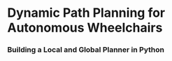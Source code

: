 # Dynamic Path Planning for Autonomous Wheelchairs
### Building a Local and Global Planner in Python
